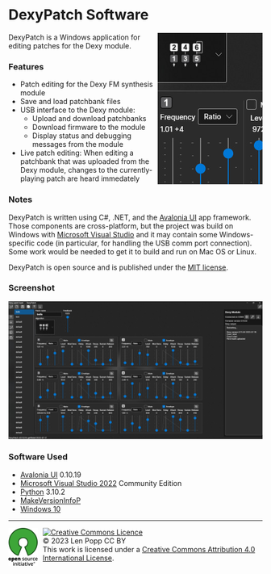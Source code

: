 # DexyPatch Software

<img src="software.jpg" style="float:right">

DexyPatch is a Windows application for editing patches for the Dexy module.

### Features

- Patch editing for the Dexy FM synthesis module
- Save and load patchbank files
- USB interface to the Dexy module:
    - Upload and download patchbanks
    - Download firmware to the module
    - Display status and debugging messages from the module
- Live patch editing: When editing a patchbank that was uploaded from the Dexy
    module, changes to the currently-playing patch are heard immedately

### Notes

DexyPatch is written using C#, .NET, and the
[Avalonia UI](https://github.com/avaloniaui/avalonia) app framework.
Those components are cross-platform, but the project was build on Windows with
[Microsoft Visual Studio](https://visualstudio.microsoft.com/downloads/)
and it may contain some Windows-specific code (in particular, for handling the
USB comm port connection). Some work would be needed to get it to build and run
on Mac OS or Linux.

DexyPatch is open source and is published under the [MIT license](LICENSE).

### Screenshot

<a href="screen.jpg"><img src="screen.jpg" style="width:720px"></a>

### Software Used

* [Avalonia UI](https://github.com/avaloniaui/avalonia) 0.10.19
* [Microsoft Visual Studio 2022](https://visualstudio.microsoft.com/downloads/) Community Edition
* [Python](https://www.python.org/) 3.10.2
* [MakeVersionInfoP](https://github.com/Len42/MakeVersionInfoP) 
* [Windows 10](https://www.microsoft.com/en-ca/software-download/windows10)

<hr /><div><div style="float:left; padding-right:10px;"><img src="../../docs/osi-logo.png" width=58 height=75 /></div><div style="xfloat:left; padding-left:10px;"><a rel="license" href="http://creativecommons.org/licenses/by/4.0/"><img alt="Creative Commons Licence" style="border-width:0;" src="https://i.creativecommons.org/l/by/4.0/88x31.png" /></a><br />© 2023 Len Popp CC BY<br />This work is licensed under a <a rel="license" href="http://creativecommons.org/licenses/by/4.0/">Creative Commons Attribution 4.0 International License</a>.</div></div>